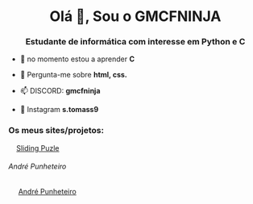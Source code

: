 <h1 align="center">Olá 👋, Sou o GMCFNINJA</h1>
<h3 align="center">Estudante de informática com interesse em Python e C</h3>

- 🌱 no momento estou a aprender **C**

- 💬 Pergunta-me sobre **html, css.**

- 📫 DISCORD: **gmcfninja**

- 📸 Instagram **s.tomass9**



### Os meus sites/projetos:

&nbsp;&nbsp;&nbsp;&nbsp;[Sliding Puzle](https://gmcfninja.github.io/slide-puzle/)

###### André Punheteiro

&nbsp;&nbsp;&nbsp;&nbsp;&nbsp;[André Punheteiro](https://gmcfninja.github.io/andre/)
